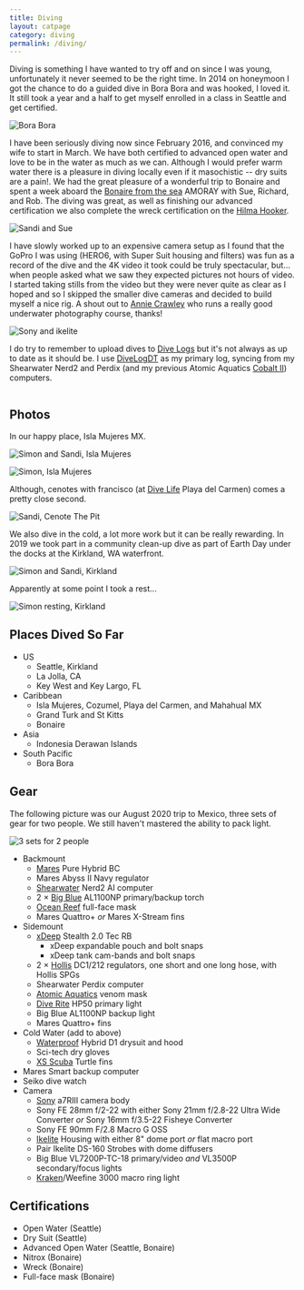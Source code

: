 ```yaml
---
title: Diving
layout: catpage
category: diving
permalink: /diving/
---
```


Diving is something I have wanted to try off and on since I was young, unfortunately
it never seemed to be the right time. In 2014 on honeymoon I got the chance to do a 
guided dive in Bora Bora and was hooked, I loved it. It still took a year and a half 
to get myself enrolled in a class in Seattle and get certified.

![Bora Bora](assets/img/diving/dive-bora-bora.jpg)

I have been seriously diving now since February 2016, and convinced my wife to start in 
March. We have both certified to advanced open water and love to be in the water as much 
as we can. Although I would prefer warm water there is a pleasure in diving locally even 
if it masochistic -- dry suits are a pain!. We had the great pleasure of a wonderful
trip to Bonaire and spent a week aboard the [Bonaire from the sea](http://bonairefromthesea.org/index.html) 
AMORAY with Sue, Richard, and Rob. The diving was great, as well as finishing our
advanced certification we also complete the wreck certification on the
[Hilma Hooker](https://en.wikipedia.org/wiki/Hilma_Hooker).

![Sandi and Sue](assets/img/diving/dive-sandi-sue.jpg)

I have slowly worked up to an expensive camera setup as I found that the GoPro I was
using (HERO6, with Super Suit housing and filters) was fun as a record of the dive
and the 4K video it took could be truly spectacular, but... when people asked what we 
saw they expected pictures not hours of video. I started taking stills from the video
but they were never quite as clear as I hoped and so I skipped the smaller dive
cameras and decided to build myself a nice rig. A shout out to 
[Annie Crawley](https://www.anniecrawley.com/) who runs a really good underwater 
photography course, thanks!

![Sony and ikelite](assets/img/diving/dive-camera-2020.jpg)

I do try to remember to upload dives to [Dive Logs](https://en.divelogs.de/profile/johnstonskj)
but it's not always as up to date as it should be. I use [DiveLogDT](http://www.moremobilesoftware.com/DiveLogDT/)
as my primary log, syncing from my Shearwater Nerd2 and Perdix (and my previous Atomic 
Aquatics [Cobalt II](https://www.atomicaquatics.com/computer.html)) computers.

<div id="divelog-latest" style="display: flex; justify-content: center; margin-bottom: 15px;">
  <script language='Javascript' src='https://en.divelogs.de/mylatestdivebig.php?user=johnstonskj' type='text/javascript'></script>
</div>

## Photos

In our happy place, Isla Mujeres MX.

![Simon and Sandi, Isla Mujeres](assets/img/diving/dive-isla-us.JPG)

![Simon, Isla Mujeres](assets/img/diving/dive-isla-simon.jpg)

Although, cenotes with francisco (at [Dive Life](http://divelife.mx/en/) Playa del Carmen)
comes a pretty close second.

![Sandi, Cenote The Pit](assets/img/diving/dive-pit-sandi.png)

We also dive in the cold, a lot more work but it can be really rewarding. In 2019 we 
took part in a community clean-up dive as part of Earth Day under the docks at the 
Kirkland, WA waterfront.

![Simon and Sandi, Kirkland](assets/img/diving/dive-cleanup.jpg)

Apparently at some point I took a rest...

![Simon resting, Kirkland](assets/img/diving/dive-cleanup-simon.jpg)

## Places Dived So Far

* US
  * Seattle, Kirkland
  * La Jolla, CA
  * Key West and Key Largo, FL
* Caribbean
  * Isla Mujeres, Cozumel, Playa del Carmen, and Mahahual MX
  * Grand Turk and St Kitts
  * Bonaire
* Asia
  * Indonesia Derawan Islands
* South Pacific
  * Bora Bora

## Gear

The following picture was our August 2020 trip to Mexico, three sets of gear for two people. We still haven't mastered
the ability to pack light.

![3 sets for 2 people](assets/img/diving/dive-gear-2020.jpg)

* Backmount
  * [Mares](https://www.mares.com/us-US/home/) Pure Hybrid BC
  * Mares Abyss II Navy regulator
  * [Shearwater](https://www.shearwater.com/products/) Nerd2 AI computer
  * 2 × [Big Blue](https://bigbluedivelights.com/) AL1100NP primary/backup torch
  * [Ocean Reef](https://diving.oceanreefgroup.com/) full-face mask 
  * Mares Quattro+ _or_ Mares X-Stream fins
* Sidemount
  * [xDeep](https://www.xdeep.eu/) Stealth 2.0 Tec RB
    * xDeep expandable pouch and bolt snaps
    * xDeep tank cam-bands and bolt snaps
  * 2 × [Hollis](https://www.hollis.com/) DC1/212 regulators, one short and one long hose, with Hollis SPGs
  * Shearwater Perdix computer
  * [Atomic Aquatics](https://www.atomicaquatics.com/) venom mask
  * [Dive Rite](https://www.diverite.com/product-categories/lights/) HP50 primary light 
  * Big Blue AL1100NP backup light
  * Mares Quattro+ fins
* Cold Water (add to above)
  * [Waterproof](http://waterproof-usa.com/) Hybrid D1 drysuit and hood
  * Sci-tech dry gloves
  * [XS Scuba](https://www.xsscuba.com/fins) Turtle fins
* Mares Smart backup computer
* Seiko dive watch
* Camera
  * [Sony](https://www.sony.com/electronics/interchangeable-lens-camera-products/t/interchangeable-lens-cameras) a7RIII camera body
  * Sony FE 28mm f/2-22 with either Sony 21mm f/2.8-22 Ultra Wide Converter _or_ Sony 16mm f/3.5-22 Fisheye Converter
  * Sony FE 90mm F/2.8 Macro G OSS
  * [Ikelite](https://www.ikelite.com/) Housing with either 8" dome port _or_ flat macro port
  * Pair Ikelite DS-160 Strobes with dome diffusers
  * Big Blue VL7200P-TC-18 primary/video _and_ VL3500P secondary/focus lights
  * [Kraken](https://krakensports.ca/product-category/photography-lighting/)/Weefine 3000 macro ring light

## Certifications

* Open Water (Seattle)
* Dry Suit (Seattle)
* Advanced Open Water (Seattle, Bonaire)
* Nitrox (Bonaire)
* Wreck (Bonaire)
* Full-face mask (Bonaire)

